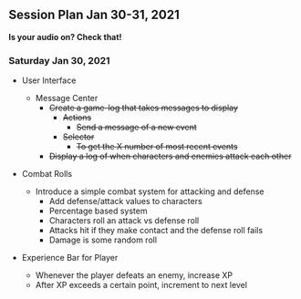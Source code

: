 ## Session Plan Jan 30-31, 2021
**Is your audio on? Check that!**

### Saturday Jan 30, 2021
- User Interface
  - Message Center
    - ~~Create a game-log that takes messages to display~~
      - ~~Actions~~
        - ~~Send a message of a new event~~
      - ~~Selector~~
        - ~~To get the X number of most recent events~~
    - ~~Display a log of when characters and enemies attack each other~~

- Combat Rolls
  - Introduce a simple combat system for attacking and defense
    - Add defense/attack values to characters
    - Percentage based system
    - Characters roll an attack vs defense roll
    - Attacks hit if they make contact and the defense roll fails
    - Damage is some random roll
  
- Experience Bar for Player
  - Whenever the player defeats an enemy, increase XP
  - After XP exceeds a certain point, increment to next level
